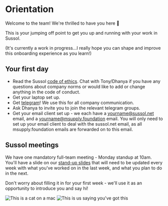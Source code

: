 # Orientation

Welcome to the team! We're thrilled to have you here 🌱

This is your jumping off point to get you up and running with your work in Sussol.

(It's currently a work in progress...I really hope you can shape and improve this onboarding experience as you learn!)

## Your first day

* Read the Sussol [code of ethics](https://wiki.sussol.net/doku.php/policy:ssnz:code_of_ethics). Chat with Tony/Dhanya if you have any questions about company norms or would like to add or change anything in the code of conduct.
* Get your laptop set up. 
* Get [telegram](https://telegram.org/)! We use this for all company communication.  
* Ask Dhanya to invite you to join the relevant telegram groups. 
* Get your email client set up - we each have a yourname@sussol.net email, and a yourname@msupply.foundation email. You will only need to set up your email client to deal with the sussol.net email, as all msupply.foundation emails are forwarded on to this email. 

## Sussol meetings

We have one mandatory full-team meeting - Monday standup at 10am. You'll have a slide on our [stand-up slides](https://docs.google.com/presentation/d/1n1OHsJlgqrVpCU6_5LdlThO33xgtUGFk2tpgFC9a3Vg/edit) that will need to be updated every week with what you've worked on in the last week, and what you plan to do in the next. 

Don't worry about filling it in for your first week - we'll use it as an opportunity to introduce you and say hi! 

![This is a cat on a mac](https://github.com/sussol/orientation/blob/main/Images/cat.jpeg "Meow")
![This is us saying you've got this](https://github.com/sussol/orientation/blob/main/orientation/Images/you_got_this.gif)